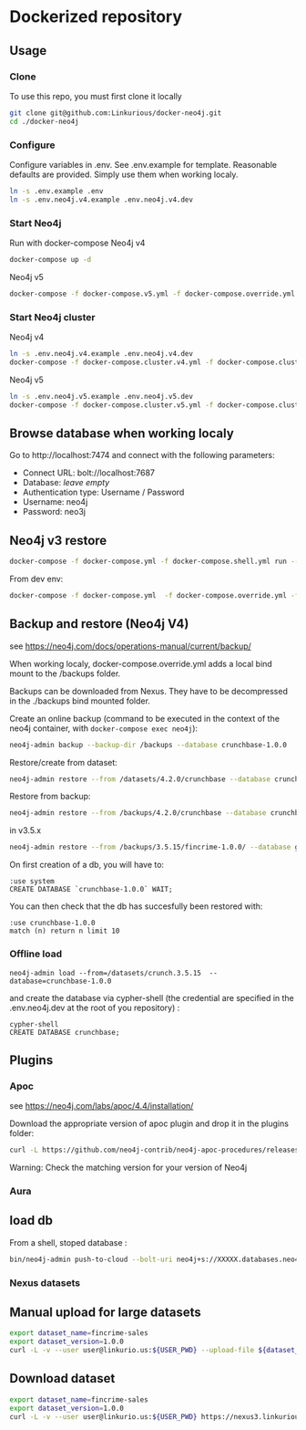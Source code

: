 # Dockerized repository

## Usage

### Clone
To use this repo, you must first clone it locally
```sh
git clone git@github.com:Linkurious/docker-neo4j.git
cd ./docker-neo4j
```

### Configure
Configure variables in .env. See .env.example for template.
Reasonable defaults are provided. Simply use them when working localy.
```sh
ln -s .env.example .env
ln -s .env.neo4j.v4.example .env.neo4j.v4.dev
```

### Start Neo4j
Run with docker-compose
Neo4j v4

```sh
docker-compose up -d
```
Neo4j v5

```sh
docker-compose -f docker-compose.v5.yml -f docker-compose.override.yml up -d
```

### Start Neo4j cluster
Neo4j v4
```sh
ln -s .env.neo4j.v4.example .env.neo4j.v4.dev
docker-compose -f docker-compose.cluster.v4.yml -f docker-compose.cluster.override.yml up -d

```
Neo4j v5
```sh
ln -s .env.neo4j.v5.example .env.neo4j.v5.dev
docker-compose -f docker-compose.cluster.v5.yml -f docker-compose.cluster.override.yml up -d

```

## Browse database when working localy
Go to http://localhost:7474 and connect with the following parameters:

- Connect URL: bolt://localhost:7687
- Database: _leave empty_
- Authentication type: Username / Password
- Username: neo4j
- Password: neo3j

## Neo4j v3 restore
```sh
docker-compose -f docker-compose.yml -f docker-compose.shell.yml run --rm neo4j bash
```
From dev env:
```sh
docker-compose -f docker-compose.yml  -f docker-compose.override.yml -f docker-compose.shell.yml run --rm neo4j bash
```

## Backup and restore (Neo4j V4)
see https://neo4j.com/docs/operations-manual/current/backup/

When working localy, docker-compose.override.yml adds a local bind mount to the /backups folder.

Backups can be downloaded from Nexus. They have to be decompressed in the ./backups bind mounted folder.

Create an online backup (command to be executed in the context of the neo4j container, with `docker-compose exec neo4j`):
```sh
neo4j-admin backup --backup-dir /backups --database crunchbase-1.0.0
```

Restore/create from dataset:
```sh
neo4j-admin restore --from /datasets/4.2.0/crunchbase --database crunchbase-1.0.0  --verbose
```

Restore from backup:
```sh
neo4j-admin restore --from /backups/4.2.0/crunchbase --database crunchbase-1.0.0 --verbose
```
in v3.5.x
```sh
neo4j-admin restore --from /backups/3.5.15/fincrime-1.0.0/ --database graph.db
```

On first creation of a db, you will have to:
```
:use system
CREATE DATABASE `crunchbase-1.0.0` WAIT;
```

You can then check that the db has succesfully been restored with:
```
:use crunchbase-1.0.0
match (n) return n limit 10
```

### Offline load
```
neo4j-admin load --from=/datasets/crunch.3.5.15  --database=crunchbase-1.0.0
```
and create the database via cypher-shell (the credential are specified in the .env.neo4j.dev at the root of you repository) :
```
cypher-shell
CREATE DATABASE crunchbase;
```

## Plugins
### Apoc
see https://neo4j.com/labs/apoc/4.4/installation/

Download the appropriate version of apoc plugin and drop it in the plugins folder:
```sh
curl -L https://github.com/neo4j-contrib/neo4j-apoc-procedures/releases/download/4.4.0.11/apoc-4.4.0.11-all.jar -o plugins/apoc-4.4.0.11-all.jar
```
Warning: Check the matching version for your version of Neo4j

### Aura
## load db
From a shell, stoped database :
```sh
bin/neo4j-admin push-to-cloud --bolt-uri neo4j+s://XXXXX.databases.neo4j.io --database=fincrime-1.0.0 --overwrite
```

### Nexus datasets


## Manual upload for large datasets
```sh
export dataset_name=fincrime-sales
export dataset_version=1.0.0
curl -L -v --user user@linkurio.us:${USER_PWD} --upload-file ${dataset_name}-${dataset_version}.tgz https://nexus3.linkurious.net/repository/datasets/com/linkurious/neo4j/4.2.4/${dataset_name}/${dataset_name}-${dataset_version}.tgz
```
## Download dataset
```sh
export dataset_name=fincrime-sales
export dataset_version=1.0.0
curl -L -v --user user@linkurio.us:${USER_PWD} https://nexus3.linkurious.net/repository/datasets/com/linkurious/neo4j/4.2.4/${dataset_name}/${dataset_name}-${dataset_version}.tgz
```

